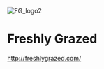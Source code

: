 ![FG_logo2](https://user-images.githubusercontent.com/623755/115815891-dc02fc00-a3c5-11eb-9120-a38f94801b3b.jpg)

# Freshly Grazed

http://freshlygrazed.com/
